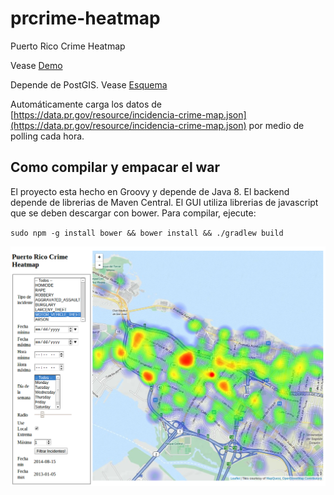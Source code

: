 prcrime-heatmap
===============

Puerto Rico Crime Heatmap

Vease [Demo](http://23.239.18.72:8080/)

Depende de PostGIS. Vease [Esquema](src/sql/create-schema.sql)

Automáticamente carga los datos de [https://data.pr.gov/resource/incidencia-crime-map.json](https://data.pr.gov/resource/incidencia-crime-map.json)
por medio de polling cada hora.

Como compilar y empacar el war
------------------------------

El proyecto esta hecho en Groovy y depende de Java 8. El backend depende de librerias de Maven Central.
El GUI utiliza librerias de javascript que se deben descargar con bower.
Para compilar, ejecute:

`sudo npm -g install bower && bower install && ./gradlew build`

![Screenshot](screenshot.png)
